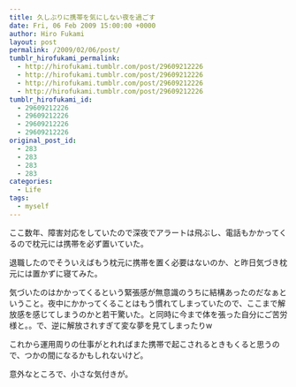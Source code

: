 ```yaml
---
title: 久しぶりに携帯を気にしない夜を過ごす
date: Fri, 06 Feb 2009 15:00:00 +0000
author: Hiro Fukami
layout: post
permalink: /2009/02/06/post/
tumblr_hirofukami_permalink:
  - http://hirofukami.tumblr.com/post/29609212226
  - http://hirofukami.tumblr.com/post/29609212226
  - http://hirofukami.tumblr.com/post/29609212226
  - http://hirofukami.tumblr.com/post/29609212226
tumblr_hirofukami_id:
  - 29609212226
  - 29609212226
  - 29609212226
  - 29609212226
original_post_id:
  - 283
  - 283
  - 283
  - 283
categories:
  - Life
tags:
  - myself
---
```

<div class="section">
  <p>
    ここ数年、障害対応をしていたので深夜でアラートは飛ぶし、電話もかかってくるので枕元には携帯を必ず置いていた。
  </p>
  
  <p>
    退職したのでそういえばもう枕元に携帯を置く必要はないのか、と昨日気づき枕元には置かずに寝てみた。
  </p>
  
  <p>
    気づいたのはかかってくるという緊張感が無意識のうちに結構あったのだなぁということ。夜中にかかってくることはもう慣れてしまっていたので、ここまで解放感を感じてしまうのかと若干驚いた。と同時に今まで体を張った自分にご苦労様と。。で、逆に解放されすぎて変な夢を見てしまったりw
  </p>
  
  <p>
    これから運用周りの仕事がとれればまた携帯で起こされるときもくると思うので、つかの間になるかもしれないけど。
  </p>
  
  <p>
    意外なところで、小さな気付きが。
  </p>
</div>